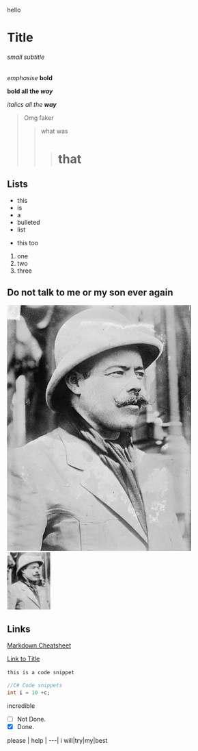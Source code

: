 hello

# Title
###### small subtitle

*emphasise*
**bold**

**bold all the _way_**

_italics all the **way**_

> Omg faker
>> what was 
>>> # that

## Lists
- this
- is
- a 
- bulleted
- list

* this too

1. one
1. two
1. three

## Do not talk to me or my son ever again
![pancho villa](./Images/villa.jpg)
<img src="./Images/villa.jpg" width="20%" height="20%"/>

## Links
[Markdown Cheatsheet](https://enterprise.github.com/downloads/en/markdown-cheatsheet.pdf)

[Link to Title](#Title)

`this is a code snippet`
```c#
//C# Code snippets
int i = 10 +c;
```
incredible

- [ ] Not Done.
- [x] Done.

please | help | 
---|
i will|try|my|best
